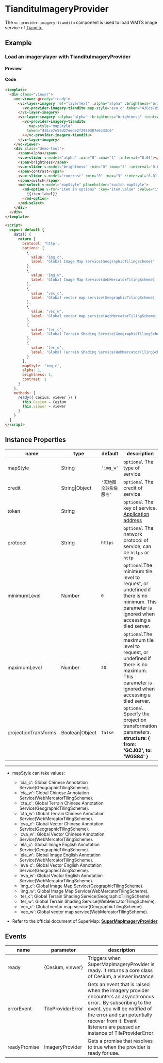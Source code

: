 # TiandituImageryProvider

The `vc-provider-imagery-tianditu` component is used to load WMTS image service of [Tianditu](http://lbs.tianditu.gov.cn/home.html).

## Example

### Load an imagerylayer with TiandituImageryProvider

#### Preview

<doc-preview>
  <template>
    <div class="viewer">
      <vc-viewer @ready="ready">
        <vc-layer-imagery ref="layerText" :alpha="alpha" :brightness="brightness" :contrast="contrast" :sort-order="20">
          <vc-provider-imagery-tianditu
            map-style="eva_c"
            token="436ce7e50d27eede2f2929307e6b33c0">
          </vc-provider-imagery-tianditu>
        </vc-layer-imagery>
        <vc-layer-imagery :alpha="alpha" :brightness="brightness" :contrast="contrast" :sort-order="10">
          <vc-provider-imagery-tianditu
            :map-style="mapStyle"
            token="436ce7e50d27eede2f2929307e6b33c0"
          ></vc-provider-imagery-tianditu>
        </vc-layer-imagery>
      </vc-viewer>
      <div class="demo-tool">
        <span>alpha</span>
        <vue-slider v-model="alpha" :min="0" :max="1" :interval="0.01"></vue-slider>
        <span>brightness</span>
        <vue-slider v-model="brightness" :min="0" :max="3" :interval="0.01"></vue-slider>
        <span>contrast</span>
        <vue-slider v-model="contrast" :min="0" :max="3" :interval="0.01"></vue-slider>
        <span>switch</span>
        <md-select v-model="mapStyle" placeholder="switch mapStyle">
          <md-option v-for="item in options" :key="item.value" :value="item.value">
            {{item.label}}
          </md-option>
        </md-select>
      </div>
    </div>
  </template>

  <script>
    export default {
      data() {
        return {
          protocol: 'http',
          options: [
            {
              value: 'img_c',
              label: 'Global Image Map Service(GeographicTilingScheme)'
            },
            {
              value: 'img_w',
              label: 'Global Image Map Service(WebMercatorTilingScheme)'
            },
            {
              value: 'vec_c',
              label: 'Global vector map service(GeographicTilingScheme)'
            },
            {
              value: 'vec_w',
              label: 'Global vector map service(WebMercatorTilingScheme)'
            },
            {
              value: 'ter_c',
              label: 'Global Terrain Shading Service(GeographicTilingScheme)'
            },
            {
              value: 'ter_w',
              label: 'Global Terrain Shading Service(WebMercatorTilingScheme)'
            }
          ],
          mapStyle: 'img_c',
          alpha: 1,
          brightness: 1,
          contrast: 1
        }
      },
      methods: {
        ready({ Cesium, viewer }) {
          this.Cesium = Cesium
          this.viewer = viewer
        },
        layerAdded() {
          if (this.$refs.layerText.imageryLayer) {
            const { viewer } = this
            viewer.imageryLayers.raiseToTop(this.$refs.layerText.imageryLayer)
          }
        }
      }
    }
  </script>
</doc-preview>

#### Code

```html
<template>
  <div class="viewer">
    <vc-viewer @ready="ready">
      <vc-layer-imagery ref="layerText" :alpha="alpha" :brightness="brightness" :contrast="contrast" :sort-order="20">
        <vc-provider-imagery-tianditu map-style="eva_c" token="436ce7e50d27eede2f2929307e6b33c0"> </vc-provider-imagery-tianditu>
      </vc-layer-imagery>
      <vc-layer-imagery :alpha="alpha" :brightness="brightness" :contrast="contrast" :sort-order="10">
        <vc-provider-imagery-tianditu
          :map-style="mapStyle"
          token="436ce7e50d27eede2f2929307e6b33c0"
        ></vc-provider-imagery-tianditu>
      </vc-layer-imagery>
    </vc-viewer>
    <div class="demo-tool">
      <span>alpha</span>
      <vue-slider v-model="alpha" :min="0" :max="1" :interval="0.01"></vue-slider>
      <span>brightness</span>
      <vue-slider v-model="brightness" :min="0" :max="3" :interval="0.01"></vue-slider>
      <span>contrast</span>
      <vue-slider v-model="contrast" :min="0" :max="3" :interval="0.01"></vue-slider>
      <span>switch</span>
      <md-select v-model="mapStyle" placeholder="switch mapStyle">
        <md-option v-for="item in options" :key="item.value" :value="item.value">
          {{item.label}}
        </md-option>
      </md-select>
    </div>
  </div>
</template>

<script>
  export default {
    data() {
      return {
        protocol: 'http',
        options: [
          {
            value: 'img_c',
            label: 'Global Image Map Service(GeographicTilingScheme)'
          },
          {
            value: 'img_w',
            label: 'Global Image Map Service(WebMercatorTilingScheme)'
          },
          {
            value: 'vec_c',
            label: 'Global vector map service(GeographicTilingScheme)'
          },
          {
            value: 'vec_w',
            label: 'Global vector map service(WebMercatorTilingScheme)'
          },
          {
            value: 'ter_c',
            label: 'Global Terrain Shading Service(GeographicTilingScheme)'
          },
          {
            value: 'ter_w',
            label: 'Global Terrain Shading Service(WebMercatorTilingScheme)'
          }
        ],
        mapStyle: 'img_c',
        alpha: 1,
        brightness: 1,
        contrast: 1
      }
    },
    methods: {
      ready({ Cesium, viewer }) {
        this.Cesium = Cesium
        this.viewer = viewer
      }
    }
  }
</script>
```

## Instance Properties

<!-- prettier-ignore -->
| name | type | default | description |
| -------- | -------------- | ---------------------- | ------------------------------------------------------------------------------------------ |
| mapStyle | String | `'img_w'` | `optional` The type of service. |
| credit | String\|Object | `'天地图全球影像服务'` | `optional` The credit of service |
| token | String | | `optional` The key of service. [Application address](http://lbs.tianditu.gov.cn/home.html) |
| protocol | String | `https` | `optional` The network protocol of service, can be `https` or `http` |
|minimumLevel|Number|`0`|`optional`The minimum tile level to request, or undefined if there is no minimum. This parameter is ignored when accessing a tiled server.|
|maximumLevel|Number|`20`|`optional`The maximum tile level to request, or undefined if there is no maximum. This parameter is ignored when accessing a tiled server.|
| projectionTransforms |  Boolean\|Object | `false` | `optional` Specify the projection transformation parameters. **structure: { from: 'GCJ02', to: 'WGS84' }** |

---

- mapStyle can take values:

  - 'cia_c': Global Chinese Annotation Service(GeographicTilingScheme).
  - 'cia_w': Global Chinese Annotation Service(WebMercatorTilingScheme).
  - 'cta_c': Global Terrain Chinese Annotation Service(GeographicTilingScheme).
  - 'cta_w': Global Terrain Chinese Annotation Service(WebMercatorTilingScheme).
  - 'cva_c': Global Vector Chinese Annotation Service(GeographicTilingScheme).
  - 'cva_w': Global Vector Chinese Annotation Service(WebMercatorTilingScheme).
  - 'ela_c': Global Image English Annotation Service(GeographicTilingScheme).
  - 'ela_w': Global Image English Annotation Service(WebMercatorTilingScheme).
  - 'eva_c': Global Vector English Annotation Service(GeographicTilingScheme).
  - 'eva_w': Global Vector English Annotation Service(WebMercatorTilingScheme).
  - 'img_c': Global Image Map Service(GeographicTilingScheme).
  - 'img_w': Global Image Map Service(WebMercatorTilingScheme).
  - 'ter_c': Global Terrain Shading Service(GeographicTilingScheme).
  - 'ter_w': Global Terrain Shading Service(WebMercatorTilingScheme).
  - 'vec_c': Global vector map service(GeographicTilingScheme).
  - 'vec_w': Global vector map service(WebMercatorTilingScheme).

- Refer to the official document of SuperMap: **[SuperMapImageryProvider](http://support.supermap.com.cn:8090/webgl/Build/Documentation/SuperMapImageryProvider.html)**

## Events

<!-- prettier-ignore -->
|name|parameter|description|
|------|----|----|
|ready|{Cesium, viewer}|Triggers when SuperMapImageryProvider is ready. It returns a core class of Cesium, a viewer instance.|
|errorEvent|TileProviderError|Gets an event that is raised when the imagery provider encounters an asynchronous error.. By subscribing to the event, you will be notified of the error and can potentially recover from it. Event listeners are passed an instance of TileProviderError.|
| readyPromise | ImageryProvider | Gets a promise that resolves to true when the provider is ready for use. |
